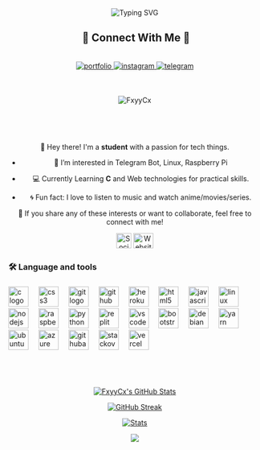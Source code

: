 
<div align="center">
    <img
        src="https://readme-typing-svg.herokuapp.com?font=GlossAndBloom&size=30&duration=4997&color=993300&background=FF673200&center=true&vCenter=true&lines=Hey+there!;It's+me,+FxyyCxx!;Welcome;To+my+GitHub+world!🚀"
            alt="Typing SVG"
        /
        >
    </a>
</p>
</div>
<h2 align ="center"> 📝 Connect With Me 📝</h2>
<br> 
<div align="center">
<a href="https://fxyycxx-profile.vercel.app" target="_blank">
<img src=https://img.shields.io/badge/Portfolio-E4405F?style=for-the-badge&logo=portfolio&logoColor=white alt=portfolio style="margin-bottom: 5px;" />
</a> 
<a href="https://github.com/FxyyCx" target="_blank">
<img src=https://img.shields.io/badge/Github-E4405F?style=for-the-badge&logo=instagram&logoColor=white alt=instagram style="margin-bottom: 5px;" />
</a>  
<a href="https://t.me/fxyycxx2" target="_blank">
<img src=https://img.shields.io/badge/telegram-%2324292e.svg?&style=for-the-badge&logo=telegram&logoColor=white alt=telegram style="margin-bottom: 5px;" />
</a>
<br>
<br>

<h2 align="center"></h2>

<p align="center"> <img src="https://komarev.com/ghpvc/?username=FxyyCx&label=Profile%20views&color=0e75b6&style=flat" alt="FxyyCx" /> </p>

<br>

</p> 
<div align="center">
  <!-- <img src="https://avatars.githubusercontent.com/u/124222684?v=4" alt="Your Profile Picture" width="200" height="200"> -->

  <br>

  <p>👋 Hey there! I'm a <strong>student</strong> with a passion for tech things.</p>

   - 👀 I’m interested in Telegram Bot, Linux, Raspberry Pi

  
  - 💻 Currently Learning **C** and Web technologies for practical skills.
  
  
  - 🌀 Fun fact: I love to listen to music and watch anime/movies/series.
</div>

<p align="center">🌟 If you share any of these interests or want to collaborate, feel free to connect with me!</p>

<p align="center">
  <a href="https://t.me/FxyyCxx2"><img src="https://cdn-icons-png.flaticon.com/512/124/124034.png" alt="Social Media Icon" width="30" height="30"></a>
  <a href="https://t.me/testimonifxyy"><img src="https://i.ibb.co/rFJv7pC/1701093278737-removebg-preview.png" alt="Website Icon" width="40" height="30"></a>
</p>

    


###

<h3 align="left">🛠 Language and tools</h3>

###

<div align="left">
  <img src="https://skillicons.dev/icons?i=c" height="40" alt="c logo"  />
  <img width="12" />
  <img src="https://cdn.jsdelivr.net/gh/devicons/devicon/icons/css3/css3-original.svg" height="40" alt="css3 logo"  />
  <img width="12" />
  <img src="https://skillicons.dev/icons?i=git" height="40" alt="git logo"  />
  <img width="12" />
  <img src="https://skillicons.dev/icons?i=github" height="40" alt="github logo"  />
  <img width="12" />
  <img src="https://cdn.jsdelivr.net/gh/devicons/devicon/icons/heroku/heroku-original.svg" height="40" alt="heroku logo"  />
  <img width="12" />
  <img src="https://skillicons.dev/icons?i=html" height="40" alt="html5 logo"  />
  <img width="12" />
  <img src="https://skillicons.dev/icons?i=js" height="40" alt="javascript logo"  />
  <img width="12" />
  <img src="https://skillicons.dev/icons?i=linux" height="40" alt="linux logo"  />
  <img width="12" />
  <img src="https://skillicons.dev/icons?i=nodejs" height="40" alt="nodejs logo"  />
  <img width="12" />
  <img src="https://skillicons.dev/icons?i=raspberrypi" height="40" alt="raspberrypi logo"  />
  <img width="12" />
  <img src="https://skillicons.dev/icons?i=py" height="40" alt="python logo"  />
  <img width="12" />
  <img src="https://skillicons.dev/icons?i=replit" height="40" alt="replit logo"  />
  <img width="12" />
  <img src="https://skillicons.dev/icons?i=vscode" height="40" alt="vscode logo"  />
  <img width="12" />
  <img src="https://cdn.jsdelivr.net/gh/devicons/devicon/icons/bootstrap/bootstrap-original.svg" height="40" alt="bootstrap logo"  />
  <img width="12" />
  <img src="https://cdn.jsdelivr.net/gh/devicons/devicon/icons/debian/debian-original.svg" height="40" alt="debian logo"  />
  <img width="12" />
  <img src="https://cdn.jsdelivr.net/gh/devicons/devicon/icons/yarn/yarn-original.svg" height="40" alt="yarn logo"  />
  <img width="12" />
  <img src="https://cdn.jsdelivr.net/gh/devicons/devicon/icons/ubuntu/ubuntu-plain.svg" height="40" alt="ubuntu logo"  />
  <img width="12" />
  <img src="https://skillicons.dev/icons?i=azure" height="40" alt="azure logo"  />
  <img width="12" />
  <img src="https://cdn.simpleicons.org/githubactions/2088FF" height="40" alt="githubactions logo"  />
  <img width="12" />
  <img src="https://skillicons.dev/icons?i=stackoverflow" height="40" alt="stackoverflow logo"  />
  <img width="12" />
  <img src="https://skillicons.dev/icons?i=vercel" height="40" alt="vercel logo"  />
</div>

###



<br>


<!-- 
<h2 align="center"></h2> -->


<br>


<p align="center">
  <a href="https://github.com/FxyyCx"> <img  alt="FxyyCx's GitHub Stats" src="https://awesome-github-stats.azurewebsites.net/user-stats/FxyyCx?cardType=github&theme=github-dark&preferLogin=true" />  </a>



<p align="center">
  <a href="https://github.com/FxyyCx">
    <img src="https://streak-stats.demolab.com?user=FxyyCx&theme=dark&background=000000" alt="GitHub Streak">
  </a>
</p>


 <p align="center">
    <a href="https://github.com/FxyyCx">
        <img src="https://github-readme-activity-graph.vercel.app/graph?username=FxyyCx&theme=redical" alt="Stats">
    </a>
</p>


<p align="center"><a href="https://github.com/FxyyCx"><img src="https://github-readme-stats.vercel.app/api/top-langs/?username=FxyyCx&theme=radical&layout=compact"></a></p> 


